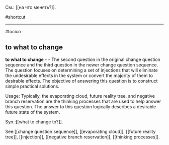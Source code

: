 См.: [[на что менять?]].

#shortcut




<hr/>

#tocico

## to what to change

<b>to what to change</b> - - The second question in the original change question sequence and the third question in the newer change question sequence.  The question focuses on determining a set of injections that will eliminate the undesirable effects in the system or convert the majority of them to desirable effects.  The objective of answering this question is to construct simple practical solutions. 


Usage: Typically, the evaporating cloud, future reality tree, and negative branch reservation are the thinking processes that are used to help answer this question.  The answer to this question logically describes a desirable future state of the system. 

Syn.:[[what to change to?]].



See:[[change question sequence]], [[evaporating cloud]], [[future reality tree]], [[injection]], [[negative branch reservation]], [[thinking processes]].

